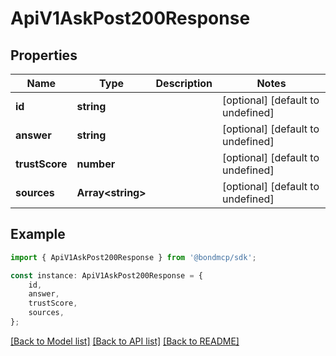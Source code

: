 # ApiV1AskPost200Response


## Properties

Name | Type | Description | Notes
------------ | ------------- | ------------- | -------------
**id** | **string** |  | [optional] [default to undefined]
**answer** | **string** |  | [optional] [default to undefined]
**trustScore** | **number** |  | [optional] [default to undefined]
**sources** | **Array&lt;string&gt;** |  | [optional] [default to undefined]

## Example

```typescript
import { ApiV1AskPost200Response } from '@bondmcp/sdk';

const instance: ApiV1AskPost200Response = {
    id,
    answer,
    trustScore,
    sources,
};
```

[[Back to Model list]](../README.md#documentation-for-models) [[Back to API list]](../README.md#documentation-for-api-endpoints) [[Back to README]](../README.md)
